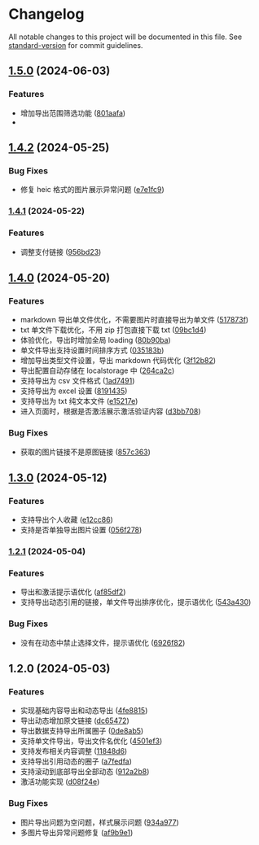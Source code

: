 # Changelog

All notable changes to this project will be documented in this file. See [standard-version](https://github.com/conventional-changelog/standard-version) for commit guidelines.

## [1.5.0](https://github.com/wujieli0207/jike-export-extension/compare/v1.4.2...v1.5.0) (2024-06-03)

### Features

- 增加导出范围筛选功能 ([801aafa](https://github.com/wujieli0207/jike-export-extension/commit/801aafa3d2429255d2026d1ec1abe231b23c92f0))
-

## [1.4.2](https://github.com/wujieli0207/jike-export-extension/compare/v1.4.1...v1.4.2) (2024-05-25)

### Bug Fixes

- 修复 heic 格式的图片展示异常问题 ([e7e1fc9](https://github.com/wujieli0207/jike-export-extension/commit/e7e1fc98122088ad0e3dac83c361f485ab1b9382))

### [1.4.1](https://github.com/wujieli0207/jike-export-extension/compare/v1.3.0...v1.4.1) (2024-05-22)

### Features

- 调整支付链接 ([956bd23](https://github.com/wujieli0207/jike-export-extension/commit/956bd23f9007145d21a16b5d688a0b4d75bb78f2))

## [1.4.0](https://github.com/wujieli0207/jike-export-extension/compare/v1.3.0...v1.4.0) (2024-05-20)

### Features

- markdown 导出单文件优化，不需要图片时直接导出为单文件 ([517873f](https://github.com/wujieli0207/jike-export-extension/commit/517873fdc03bb779a986cff0223d19580383db4d))
- txt 单文件下载优化，不用 zip 打包直接下载 txt ([09bc1d4](https://github.com/wujieli0207/jike-export-extension/commit/09bc1d46c73d34f9deb94a2c2f65a8ea5024da8f))
- 体验优化，导出时增加全局 loading ([80b90ba](https://github.com/wujieli0207/jike-export-extension/commit/80b90baf6129e92f266217cf90b1aa947af3a3d0))
- 单文件导出支持设置时间排序方式 ([035183b](https://github.com/wujieli0207/jike-export-extension/commit/035183bbb31be3700efee784ee941ea3595d21bc))
- 增加导出类型文件设置，导出 markdown 代码优化 ([3f12b82](https://github.com/wujieli0207/jike-export-extension/commit/3f12b82bf85a0bacd7655ddb5eb692b076716eb7))
- 导出配置自动存储在 localstorage 中 ([264ca2c](https://github.com/wujieli0207/jike-export-extension/commit/264ca2c9044b4c656267474088248489dd5b7257))
- 支持导出为 csv 文件格式 ([1ad7491](https://github.com/wujieli0207/jike-export-extension/commit/1ad74917a921d813ff0ebb284d58566fc0398121))
- 支持导出为 excel 设置 ([8191435](https://github.com/wujieli0207/jike-export-extension/commit/81914352e0cc508017f1287b7a917f4ba89ff092))
- 支持导出为 txt 纯文本文件 ([e15217e](https://github.com/wujieli0207/jike-export-extension/commit/e15217ef18c0cdeb85f81cf95a19b6efec75c1f6))
- 进入页面时，根据是否激活展示激活验证内容 ([d3bb708](https://github.com/wujieli0207/jike-export-extension/commit/d3bb708e167f21f19e89fcb185a06b05e132c96d))

### Bug Fixes

- 获取的图片链接不是原图链接 ([857c363](https://github.com/wujieli0207/jike-export-extension/commit/857c363e3e009c9abd69d78cb24a3748274cc760))

## [1.3.0](https://github.com/wujieli0207/jike-export-extension/compare/v1.2.1...v1.3.0) (2024-05-12)

### Features

- 支持导出个人收藏 ([e12cc86](https://github.com/wujieli0207/jike-export-extension/commit/e12cc86646bf2026ac5955392dfaafcd92855642))
- 支持是否单独导出图片设置 ([056f278](https://github.com/wujieli0207/jike-export-extension/commit/056f27880a66c4fc1156b8d4e9998b69ecc118fd))

### [1.2.1](https://github.com/wujieli0207/jike-export-extension/compare/v1.2.0...v1.2.1) (2024-05-04)

### Features

- 导出和激活提示语优化 ([af85df2](https://github.com/wujieli0207/jike-export-extension/commit/af85df2c703e149e1ed9ca88cf228457cd834be2))
- 支持导出动态引用的链接，单文件导出排序优化，提示语优化 ([543a430](https://github.com/wujieli0207/jike-export-extension/commit/543a430372eb7aab11d77a3df657e8363b344ff4))

### Bug Fixes

- 没有在动态中禁止选择文件，提示语优化 ([6926f82](https://github.com/wujieli0207/jike-export-extension/commit/6926f82818807797e997a2d3f665d80288150bed))

## 1.2.0 (2024-05-03)

### Features

- 实现基础内容导出和动态导出 ([4fe8815](https://github.com/wujieli0207/jike-export-extension/commit/4fe881566bd34646fed19727361df96f77d61eb0))
- 导出动态增加原文链接 ([dc65472](https://github.com/wujieli0207/jike-export-extension/commit/dc654726a1753d8ba1179c36eb8c9a6a35c4c464))
- 导出数据支持导出所属圈子 ([0de8ab5](https://github.com/wujieli0207/jike-export-extension/commit/0de8ab55047f5317a31e48d0470b95b5674277aa))
- 支持单文件导出，导出文件名优化 ([4501ef3](https://github.com/wujieli0207/jike-export-extension/commit/4501ef36301dbeb28da0976fdc0212936ccf950f))
- 支持发布相关内容调整 ([11848d6](https://github.com/wujieli0207/jike-export-extension/commit/11848d611e218fffe0157fd2f20650975ace3ab6))
- 支持导出引用动态的圈子 ([a7fedfa](https://github.com/wujieli0207/jike-export-extension/commit/a7fedfa2f6c56edf4cfa9d62c66f1c10a4284831))
- 支持滚动到底部导出全部动态 ([912a2b8](https://github.com/wujieli0207/jike-export-extension/commit/912a2b81556b829610f69c87064c5fa584cd8b23))
- 激活功能实现 ([d08f24e](https://github.com/wujieli0207/jike-export-extension/commit/d08f24ebb573aecbbdac43415de435515fafdd42))

### Bug Fixes

- 图片导出问题为空问题，样式展示问题 ([934a977](https://github.com/wujieli0207/jike-export-extension/commit/934a9771f84a57c376a1b0b693535cc5380f447e))
- 多图片导出异常问题修复 ([af9b9e1](https://github.com/wujieli0207/jike-export-extension/commit/af9b9e1d90950e912988dc3eef38b0f81a10241c))
